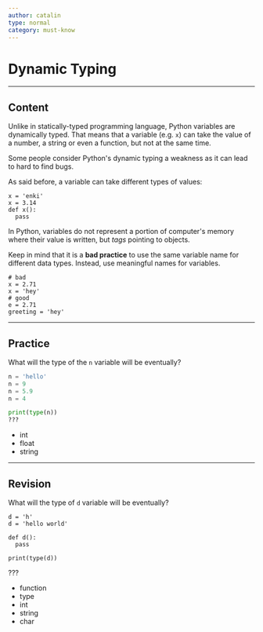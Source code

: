 ```yaml
---
author: catalin
type: normal
category: must-know
---
```


# Dynamic Typing


---

## Content

Unlike in statically-typed programming language, Python variables are dynamically typed. That means that a variable (e.g. `x`) can take the value of a number, a string or even a function, but not at the same time.

Some people consider Python's dynamic typing a weakness as it can lead to hard to find bugs.

As said before, a variable can take different types of values:

```plain-text
x = 'enki'
x = 3.14
def x():
  pass
```

In Python, variables do not represent a portion of computer's memory where their value is written, but *tags* pointing to objects.

Keep in mind that it is a **bad practice** to use the same variable name for different data types. Instead, use meaningful names for variables.

```plain-text
# bad
x = 2.71
x = 'hey'
# good
e = 2.71
greeting = 'hey'
```


---

## Practice

What will the type of the `n` variable will be eventually?

```python
n = 'hello'
n = 9
n = 5.9
n = 4

print(type(n))
???
```

- int
- float
- string


---

## Revision

What will the type of `d` variable will be eventually?

```plain-text
d = 'h'
d = 'hello world'

def d():
  pass

print(type(d))
```

???

- function
- type
- int
- string
- char
